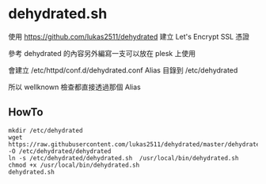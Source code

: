# dehydrated.sh

使用 https://github.com/lukas2511/dehydrated 建立 Let's Encrypt SSL 憑證

參考 dehydrated 的內容另外編寫一支可以放在 plesk 上使用

會建立 /etc/httpd/conf.d/dehydrated.conf Alias 目錄到 /etc/dehydrated

所以 wellknown 檢查都直接透過那個 Alias

## HowTo

```text
mkdir /etc/dehydrated
wget https://raw.githubusercontent.com/lukas2511/dehydrated/master/dehydrated -O /etc/dehydrated/dehydrated
ln -s /etc/dehydrated/dehydrated.sh  /usr/local/bin/dehydrated.sh
chmod +x /usr/local/bin/dehydrated.sh
dehydrated.sh
```
